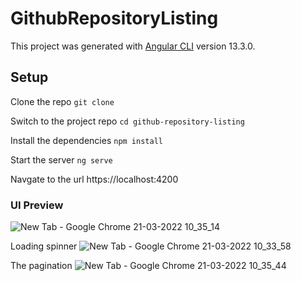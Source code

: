 # GithubRepositoryListing

This project was generated with [Angular CLI](https://github.com/angular/angular-cli) version 13.3.0.

## Setup
Clone the repo
`git clone` 

Switch to the project repo
`cd github-repository-listing`

Install the dependencies
`npm install`

Start the server
`ng serve`

Navgate to the url https://localhost:4200

### UI Preview
![New Tab - Google Chrome 21-03-2022 10_35_14](https://user-images.githubusercontent.com/77169816/159208989-c6e0fb35-6af7-4570-8f5b-15403a1b6d92.png)

Loading spinner
![New Tab - Google Chrome 21-03-2022 10_33_58](https://user-images.githubusercontent.com/77169816/159209026-6537dfff-edad-45fa-af29-3ab9abb378fc.png)

The pagination
![New Tab - Google Chrome 21-03-2022 10_35_44](https://user-images.githubusercontent.com/77169816/159209102-4b8200f9-66e7-417f-9983-1ba1b52f0513.png)


